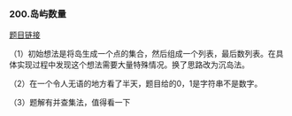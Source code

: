 ### 200.岛屿数量

[题目链接](https://leetcode-cn.com/problems/number-of-islands/)

（1）初始想法是将岛生成一个点的集合，然后组成一个列表，最后数列表。在具体实现过程中发现这个想法需要大量特殊情况。换了思路改为沉岛法。

（2）在一个令人无语的地方看了半天，题目给的0，1是字符串不是数字。

（3）题解有并查集法，值得看一下



